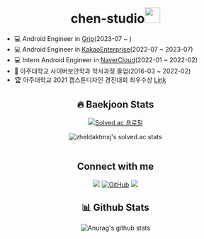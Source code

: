 <h1 align="center">chen-studio<img src="https://media.giphy.com/media/hvRJCLFzcasrR4ia7z/giphy.gif" width="35"></h1>
  
- :computer: Android Engineer in [Grip](https://www.grip.show)(2023-07 ~ )
- :computer: Android Engineer in [KakaoEnterprise](https://www.kakaowork.com/)(2022-07 ~ 2023-07)
- :computer: Intern Android Engineer in [NaverCloud](https://naver.worksmobile.com/)(2022-01 ~ 2022-02)
- :school: 아주대학교 사이버보안학과 학사과정 졸업(2016-03 ~ 2022-02)
- :trophy: 아주대학교 2021 캡스톤디자인 경진대회 최우수상 [Link](https://lincplus.ajou.ac.kr/acot/?m=30002&mode=view&idx=1049&returnURL=UE83UEJ3bHB4T0s5eUYxUjZjdm9RaGxWdlFVOXg2bEtuU0IvQWxQaHp6SEk2MktocGZZYk81SkROdDNGUG9jaw==)

<div align="center">

## 🔥 Baekjoon Stats

[![Solved.ac
프로필](http://mazassumnida.wtf/api/v2/generate_badge?boj=zheldaktmxj)](https://solved.ac/zheldaktmxj)


![zheldaktmxj's solved.ac stats](https://github-readme-solvedac.hyp3rflow.vercel.app/api/?handle=zheldaktmxj)
<br>
<br>

## Connect with me
<p align="center">
	<a href="mailto:ahmed.credit_@naver.com"><img src="https://img.shields.io/badge/Naver-03C75A?style=flat-square&logo=Naver&logoColor=white"/></a>
	<a href="https://github.com/chen-studio"><img src="https://img.shields.io/badge/github-%23181717.svg?style=plastic&logo=github&logoColor=white" alt="GitHub"/></a>
	<a href="mailto:ahmed.chenand35@gmail.com"><img src="https://img.shields.io/badge/Gmail-EA4335?style=flat-square&logo=Gmail&logoColor=white"/></a>
	
</p>

## 📊 Github Stats
![Anurag's github stats](https://github-readme-stats.vercel.app/api?username=chen-studio)

</div>
